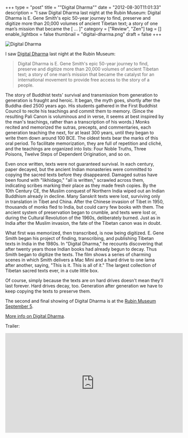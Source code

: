 +++
type = "post"
title = "\"Digital Dharma\""
date = "2012-08-30T11:01:33"
description = "I saw Digital Dharma last night at the Rubin Museum: Digital Dharma is E. Gene Smith's epic 50-year journey to find, preserve and digitize more than 20,000 volumes of ancient Tibetan text; a story of one man&#8217;s mission that became the [ ... ]"
category = ["Review", "Zen"]
tag = []
enable_lightbox = false
thumbnail = "digital-dharma.png"
draft = false
+++

<p><img style="display:block; margin-left:auto; margin-right:auto;" src="digital-dharma.png" alt="Digital Dharma" title="digital-dharma.png" border="0"   /></p>
<p>I saw <a href="http://digitaldharma.com/">Digital Dharma</a> last night at the Rubin Museum:</p>
<blockquote>
<p>Digital Dharma is E. Gene Smith's epic 50-year journey to find, preserve and digitize more than 20,000 volumes of ancient Tibetan text; a story of one man’s mission that became the catalyst for an international movement to provide free access to the story of a people.</p>
</blockquote>
<p>The story of Buddhist texts' survival and transmission from generation to generation is fraught and heroic. It began, the myth goes, shortly after the Buddha died 2500 years ago. His students gathered in the First Buddhist Council to recite his teachings and commit them to memory. (Since the resulting Pali Canon is voluminous and in verse, it seems at best inspired by the man's teachings, rather than a transcription of his words.) Monks recited and memorized the sutras, precepts, and commentaries, each generation teaching the next, for at least 300 years, until they began to write them down around 100 BCE. The oldest texts bear the marks of this oral period. To facilitate memorization, they are full of repetition and cliché, and the teachings are organized into lists: Four Noble Truths, Three Poisons, Twelve Steps of Dependent Origination, and so on.</p>
<p>Even once written, texts were not guaranteed survival. In each century, paper decayed, but the ancient Indian monasteries were committed to copying the sacred texts before they disappeared. Damaged sutras have been found with "likhidago," "all is written," scrawled across them, indicating scribes marking their place as they made fresh copies. By the 10th Century CE, the Muslim conquest of Northern India wiped out an Indian Buddhism already in decline. Many Sanskrit texts were lost, surviving only in translation in Tibet and China. After the Chinese invasion of Tibet in 1950, thousands of monks fled to India, but could carry few books with them. The ancient system of preservation began to crumble, and texts were lost or, during the Cultural Revolution of the 1960s, deliberately burned. Just as in India after the Muslim invasion, the fate of the Tibetan canon was in doubt.</p>
<p>What first was memorized, then transcribed, is now being digitized. E. Gene Smith began his project of finding, transcribing, and publishing Tibetan texts in India in the 1980s. In "Digital Dharma," he recounts discovering that after twenty years those Indian books had already begun to decay. Thus Smith began to digitize the texts. The film shows a series of charming scenes in which Smith delivers a Mac Mini and a hard drive to one lama after another, saying, "This is it. This is all of it." The largest collection of Tibetan sacred texts ever, in a cute little box.</p>
<p>Of course, simply because the texts are on hard drives doesn't mean they'll last forever. Hard drives decay, too. Generation after generation we have to keep copying the texts to preserve them.</p>
<p>The second and final showing of Digital Dharma is at the <a href="http://www.rmanyc.org/digitaldharma">Rubin Museum September 5</a>.</p>
<p><a href="http://digitaldharma.com/">More info on Digital Dharma</a>.</p>
<p>Trailer:</p>
<iframe style="display:block; margin-left:auto; margin-right:auto;" width="560" height="315" src="https://www.youtube.com/embed/S_mZE6pTMEI" frameborder="0" allowfullscreen></iframe>
